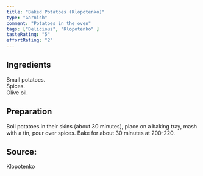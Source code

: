 ```yaml
---
title: "Baked Potatoes (Klopotenko)"
type: "Garnish"
comment: "Potatoes in the oven"
tags: ["Delicious", "Klopotenko" ]
tasteRating: "5"
effortRating: "2"
---
```


## Ingredients

Small potatoes.   
Spices.   
Olive oil.   
 

## Preparation

Boil potatoes in their skins (about 30 minutes), place on a baking tray, mash with a tin, pour over spices. Bake for about 30 minutes at 200-220.

## Source:
Klopotenko

